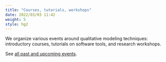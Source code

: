```yaml
---
title: "Courses, tutorials, workshops"
date: 2022/03/03 11:42
weight: 5 
style: hg2
---
```


We organize various events around qualitative modeling techniques: introductory courses,
tutorials on software tools, and research workshops.


See [all past and upcoming events](events).


